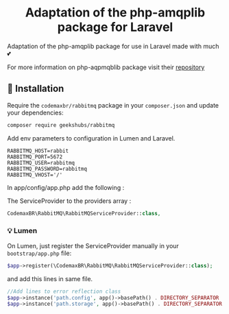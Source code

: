 <h1 align="center">
 Adaptation of the php-amqplib package for Laravel
</h1>

Adaptation of the php-amqplib package for use in Laravel made with much :two_hearts:

For more information on php-aqpmqblib package visit their <a href="https://github.com/php-amqplib/php-amqplib">repository</a>


## 🚀 Installation

Require the `codemaxbr/rabbitmq` package in your `composer.json` and update your dependencies:
```sh
composer require geekshubs/rabbitmq
```
Add env parameters to configuration in Lumen and Laravel.


```env
RABBITMQ_HOST=rabbit
RABBITMQ_PORT=5672
RABBITMQ_USER=rabbitmq
RABBITMQ_PASSWORD=rabbitmq
RABBITMQ_VHOST='/'
```
In app/config/app.php add the following :


The ServiceProvider to the providers array :

```php
CodemaxBR\RabbitMQ\RabbitMQServiceProvider::class,
```

###  :bulb: Lumen

On Lumen, just register the ServiceProvider manually in your `bootstrap/app.php` file:
```php
$app->register(\CodemaxBR\RabbitMQ\RabbitMQServiceProvider::class);
```

and add this lines in same file.
```php
//Add lines to error reflection class
$app->instance('path.config', app()->basePath() . DIRECTORY_SEPARATOR . 'config');
$app->instance('path.storage', app()->basePath() . DIRECTORY_SEPARATOR . 'storage');
```






